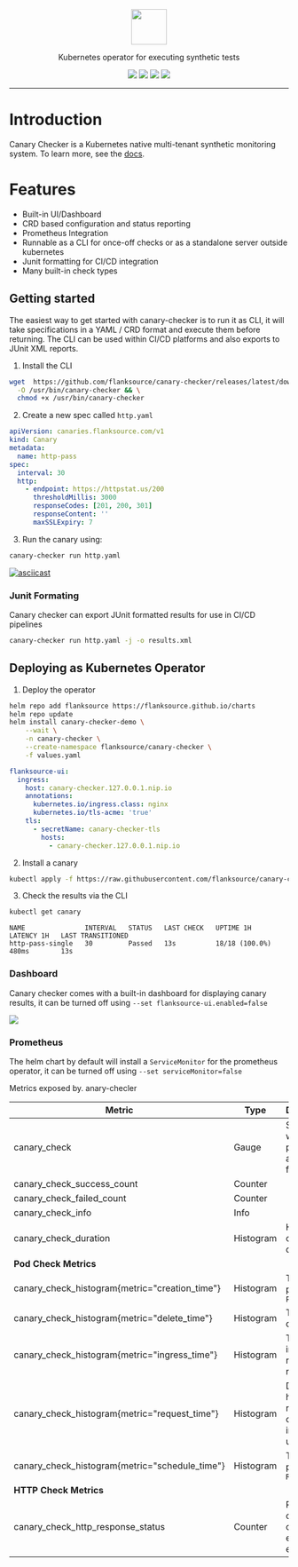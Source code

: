 <div align="center"> <img src="docs/canary-checker.png" height="64px"></img></div>
  <p align="center">Kubernetes operator for executing synthetic tests</p>
<p align="center">
<a href="https://github.com/flanksource/canary-checker/actions"><img src="https://github.com/flanksource/canary-checker/workflows/Test/badge.svg"></a>
<a href="https://goreportcard.com/report/github.com/flanksource/canary-checker"><img src="https://goreportcard.com/badge/github.com/flanksource/canary-checker"></a>
<img src="https://img.shields.io/github/license/flanksource/canary-checker.svg?style=flat-square"/>
<a href="https://canary-checker.docs.flanksource.com"> <img src="https://img.shields.io/badge/☰-Docs-lightgrey.svg"/> </a>
</p>

---

# Introduction

Canary Checker is a Kubernetes native multi-tenant synthetic monitoring system. To learn more, see the [docs](https://docs.flanksource.com/canary-checker/overview/).

# Features

- Built-in UI/Dashboard
- CRD based configuration and status reporting
- Prometheus Integration
- Runnable as a CLI for once-off checks or as a standalone server outside kubernetes
- Junit formatting for CI/CD integration
- Many built-in check types

## Getting started

The easiest way to get started with canary-checker is to run it as CLI, it will take specifications in a YAML / CRD format and execute them before returning. The CLI can be used within CI/CD platforms and also exports to JUnit XML reports.

1. Install the CLI

```bash
wget  https://github.com/flanksource/canary-checker/releases/latest/download/canary-checker_linux_amd64   \
  -O /usr/bin/canary-checker && \
  chmod +x /usr/bin/canary-checker
```

2. Create a new spec called `http.yaml`

```yaml
apiVersion: canaries.flanksource.com/v1
kind: Canary
metadata:
  name: http-pass
spec:
  interval: 30
  http:
    - endpoint: https://httpstat.us/200
      thresholdMillis: 3000
      responseCodes: [201, 200, 301]
      responseContent: ''
      maxSSLExpiry: 7
```

3. Run the canary using:

```bash
canary-checker run http.yaml
```

[![asciicast](https://asciinema.org/a/N3jELGSn8HoRQHPpCdeK7MDBV.svg)](https://asciinema.org/a/N3jELGSn8HoRQHPpCdeK7MDBV)

### Junit Formating

Canary checker can export JUnit formatted results for use in CI/CD pipelines

```bash
canary-checker run http.yaml -j -o results.xml
```

## Deploying as Kubernetes Operator

1. Deploy the operator

```bash
helm repo add flanksource https://flanksource.github.io/charts
helm repo update
helm install canary-checker-demo \
	--wait \
	-n canary-checker \
	--create-namespace flanksource/canary-checker \
	-f values.yaml
```

```yaml title="values.yaml"
flanksource-ui:
  ingress:
    host: canary-checker.127.0.0.1.nip.io
    annotations:
      kubernetes.io/ingress.class: nginx
      kubernetes.io/tls-acme: 'true'
    tls:
      - secretName: canary-checker-tls
        hosts:
          - canary-checker.127.0.0.1.nip.io
```

2. Install a canary

```bash
kubectl apply -f https://raw.githubusercontent.com/flanksource/canary-checker/master/fixtures/minimal/http_pass_single.yaml
```

3. Check the results via the CLI

```bash
kubectl get canary
```

```title="sample output"
NAME               INTERVAL   STATUS   LAST CHECK   UPTIME 1H        LATENCY 1H   LAST TRANSITIONED
http-pass-single   30         Passed   13s          18/18 (100.0%)   480ms        13s
```

### Dashboard

Canary checker comes with a built-in dashboard for displaying canary results, it can be turned off using `--set flanksource-ui.enabled=false`

![](https://github.com/flanksource/docs/blob/85bdd4875d0d3ded16b7aa6c132d423852fcad90/docs/images/dashboard-http-pass-canary.png?raw=true)

### Prometheus

The helm chart by default will install a `ServiceMonitor` for the prometheus operator, it can be turned off using `--set serviceMonitor=false`

Metrics exposed by. anary-checler

| Metric                                         | Type      | Description                                 |
| ---------------------------------------------- | --------- | ------------------------------------------- |
| canary_check                                   | Gauge     | Set to 0 when passing and 1 when failing    |
| canary_check_success_count                     | Counter   |                                             |
| canary_check_failed_count                      | Counter   |                                             |
| canary_check_info                              | Info      |                                             |
| canary_check_duration                          | Histogram | Histogram of canary durations               |
| **Pod Check Metrics**                          |           |                                             |
| canary_check_histogram{metric="creation_time"} | Histogram | Time for pod to be `Pending`                |
| canary_check_histogram{metric="delete_time"}   | Histogram | Time to delete pod                          |
| canary_check_histogram{metric="ingress_time"}  | Histogram | Time until ingress is returning requests    |
| canary_check_histogram{metric="request_time"}  | Histogram | Duration of http request once ingress is up |
| canary_check_histogram{metric="schedule_time"} | Histogram | Time for pod to be `Running`                |
| **HTTP Check Metrics**                         |           |                                             |
| canary_check_http_response_status              | Counter   | Response code counter for each endpoint     |
